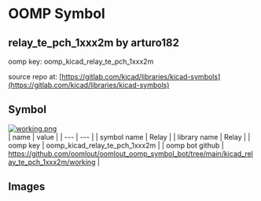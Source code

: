 # OOMP Symbol  
## relay_te_pch_1xxx2m  by arturo182  
  
oomp key: oomp_kicad_relay_te_pch_1xxx2m  
  
source repo at: [https://gitlab.com/kicad/libraries/kicad-symbols](https://gitlab.com/kicad/libraries/kicad-symbols)  
## Symbol  
  
[![working.png](working_600.png)](working.png)  
| name | value | 
| --- | --- | 
| symbol name | Relay | 
| library name | Relay | 
| oomp key | oomp_kicad_relay_te_pch_1xxx2m | 
| oomp bot github | https://github.com/oomlout/oomlout_oomp_symbol_bot/tree/main/kicad_relay_te_pch_1xxx2m/working | 
## Images  

